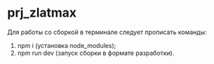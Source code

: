 # prj_zlatmax

Для работы со сборкой в терминале следует прописать команды:

1) npm i (установка node_modules);
2) npm run dev (запуск сборки в формате разработки).
